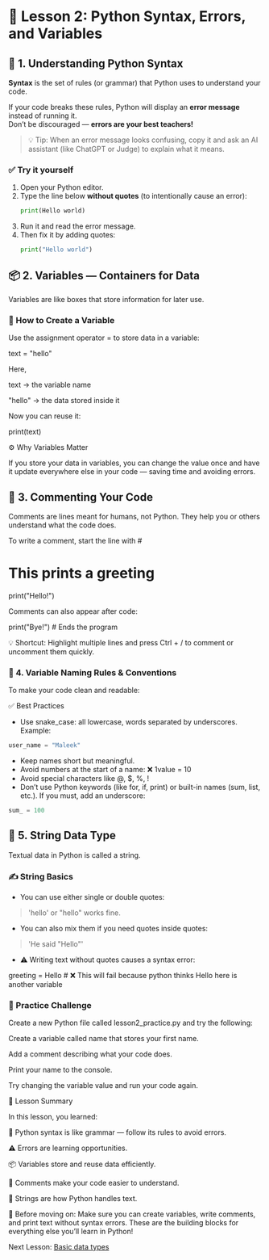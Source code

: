 # 🐍 Lesson 2: Python Syntax, Errors, and Variables

## 🧠 1. Understanding Python Syntax
**Syntax** is the set of rules (or grammar) that Python uses to understand your code.

If your code breaks these rules, Python will display an **error message** instead of running it.  
Don’t be discouraged — **errors are your best teachers!**

> 💡 Tip: When an error message looks confusing, copy it and ask an AI assistant (like ChatGPT or Judge) to explain what it means.

### ✅ Try it yourself
1. Open your Python editor.
2. Type the line below **without quotes** (to intentionally cause an error):
   ```python
   print(Hello world)
3. Run it and read the error message.
4. Then fix it by adding quotes:
    ```python 
    print("Hello world")
## 📦 2. Variables — Containers for Data

Variables are like boxes that store information for later use.

### 🧩 How to Create a Variable

Use the assignment operator = to store data in a variable:

text = "hello"


Here,

text → the variable name

"hello" → the data stored inside it

Now you can reuse it:

print(text)

⚙️ Why Variables Matter

If you store your data in variables, you can change the value once and have it update everywhere else in your code — saving time and avoiding errors.

## 💬 3. Commenting Your Code

Comments are lines meant for humans, not Python. They help you or others understand what the code does.

To write a comment, start the line with #

# This prints a greeting
print("Hello!")


Comments can also appear after code:

print("Bye!")  # Ends the program


💡 Shortcut: Highlight multiple lines and press Ctrl + / to comment or uncomment them quickly.

### 🐍 4. Variable Naming Rules & Conventions

To make your code clean and readable:

✅ Best Practices

- Use snake_case: all lowercase, words separated by underscores.
Example: 
```python 
user_name = "Maleek"
```
- Keep names short but meaningful.
- Avoid numbers at the start of a name:
❌ 1value = 10
- Avoid special characters like @, $, %, !
- Don’t use Python keywords (like for, if, print) or built-in names (sum, list, etc.).
If you must, add an underscore:

```python 
sum_ = 100
```
## 🧵 5. String Data Type

Textual data in Python is called a string.

### ✍️ String Basics

- You can use either single or double quotes:

> 'hello' or "hello" works fine.

- You can also mix them if you need quotes inside quotes:

>'He said "Hello"'

- ⚠️ Writing text without quotes causes a syntax error:

greeting = Hello   # ❌ This will fail because python thinks Hello here is another variable 

### 🧩 Practice Challenge

Create a new Python file called lesson2_practice.py and try the following:

Create a variable called name that stores your first name.

Add a comment describing what your code does.

Print your name to the console.

Try changing the variable value and run your code again.

🧭 Lesson Summary

In this lesson, you learned:

🧱 Python syntax is like grammar — follow its rules to avoid errors.

⚠️ Errors are learning opportunities.

📦 Variables store and reuse data efficiently.

💬 Comments make your code easier to understand.

🧵 Strings are how Python handles text.

🏁 Before moving on:
Make sure you can create variables, write comments, and print text without syntax errors.
These are the building blocks for everything else you’ll learn in Python!

Next Lesson: [Basic data types](../03_basic_data_types/lesson3.md)